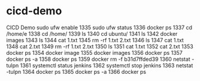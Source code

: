 # cicd-demo
CICD Demo 
sudo ufw enable
 1335  sudo ufw status
 1336  docker ps
 1337  cd /home/e
 1338  cd /home/
 1339  ls
 1340  cd ubuntu/
 1341  ls
 1342  docker images
 1343  ls
 1344  cat 1.txt
 1345  rm -rf 1.txt 2.txt
 1346  ls
 1347  cat 1.txt
 1348  cat 2.txt
 1349  rm -rf 1.txt 2.txt
 1350  ls
 1351  cat 1.txt
 1352  cat 2.txt
 1353  docker ps
 1354  docker image
 1355  docker images
 1356  docker ps
 1357  docker ps -a
 1358  docker ps
 1359  docker rm -f b31d7ffded39
 1360  netstat -tulpn
 1361  systemctl status jenkins
 1362  systemctl stop jenkins
 1363  netstat -tulpn
 1364  docker ps
 1365  docker ps -a
 1366  docker ps
